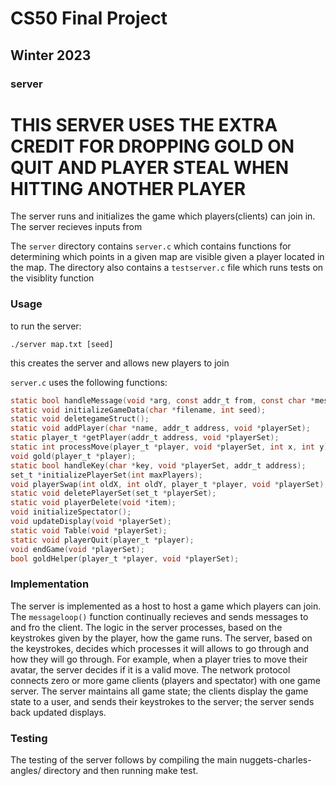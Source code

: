 # CS50 Final Project
## Winter 2023

### server
# THIS SERVER USES THE EXTRA CREDIT FOR DROPPING GOLD ON QUIT AND PLAYER STEAL WHEN HITTING ANOTHER PLAYER

The server runs and initializes the game which players(clients) can join in. The server recieves inputs from 


The `server` directory contains `server.c` which contains functions for determining
which points in a given map are visible given a player located in the map. The directory
also contains a `testserver.c` file which runs tests on the visiblity function 

### Usage

to run the server:
```
./server map.txt [seed]
```
this creates the server and allows new players to join

`server.c` uses the following functions:

```c
static bool handleMessage(void *arg, const addr_t from, const char *message);
static void initializeGameData(char *filename, int seed);
static void deletegameStruct();
static void addPlayer(char *name, addr_t address, void *playerSet);
static player_t *getPlayer(addr_t address, void *playerSet);
static int processMove(player_t *player, void *playerSet, int x, int y);
void gold(player_t *player);
static bool handleKey(char *key, void *playerSet, addr_t address);
set_t *initializePlayerSet(int maxPlayers);
void playerSwap(int oldX, int oldY, player_t *player, void *playerSet);
static void deletePlayerSet(set_t *playerSet);
static void playerDelete(void *item);
void initializeSpectator();
void updateDisplay(void *playerSet);
static void Table(void *playerSet);
static void playerQuit(player_t *player);
void endGame(void *playerSet);
bool goldHelper(player_t *player, void *playerSet);
```

### Implementation


The server is implemented as a host to host a game which players can join. The `messageloop()` function continually recieves and sends messages to and fro the client. The logic in the server processes, based on the keystrokes given by the player, how the game runs. The server, based on the keystrokes, decides which processes it will allows to go through and how they will go through. For example, when a player tries to move their avatar, the server decides if it is a valid move. The network protocol connects zero or more game clients (players and spectator) with one game server. The server maintains all game state; the clients display the game state to a user, and sends their keystrokes to the server; the server sends back updated displays.

### Testing

The testing of the server follows by compiling the main nuggets-charles-angles/ directory and then running make test.

